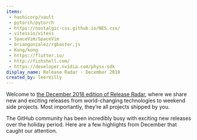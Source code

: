 ```yaml
---
items:
 - hashicorp/vault
 - pytorch/pytorch
 - https://nostalgic-css.github.io/NES.css/
 - vitessio/vitess
 - SpaceVim/SpaceVim
 - briangonzalez/rgbaster.js
 - Kong/kong
 - https://flutter.io/
 - http://fishshell.com/
 - https://developer.nvidia.com/physx-sdk
display_name: Release Radar · December 2018
created_by: leereilly
---
```

Welcome to [the December 2018 edition of Release Radar](https://github.blog/2019-01-20-release-radar-december-2018/), where we share new and exciting releases from world-changing technologies to weekend side projects. Most importantly, they’re all projects shipped by you.

The GitHub community has been incredibly busy with exciting new releases over the holiday period. Here are a few highlights from December that caught our attention.
